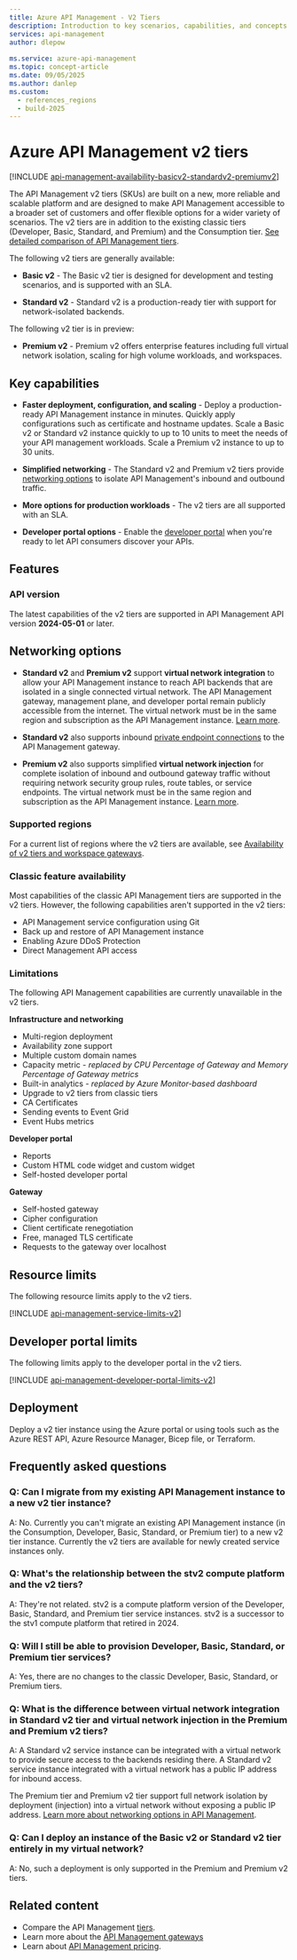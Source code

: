 ```yaml
---
title: Azure API Management - V2 Tiers
description: Introduction to key scenarios, capabilities, and concepts of the v2 tiers (SKUs) of the Azure API Management service. 
services: api-management
author: dlepow
 
ms.service: azure-api-management
ms.topic: concept-article
ms.date: 09/05/2025
ms.author: danlep
ms.custom:
  - references_regions
  - build-2025
---
```


# Azure API Management v2 tiers

[!INCLUDE [api-management-availability-basicv2-standardv2-premiumv2](../../includes/api-management-availability-basicv2-standardv2-premiumv2.md)]

The API Management v2 tiers (SKUs) are built on a new, more reliable and scalable platform and are designed to make API Management accessible to a broader set of customers and offer flexible options for a wider variety of scenarios. The v2 tiers are in addition to the existing classic tiers (Developer, Basic, Standard, and Premium) and the Consumption tier. [See detailed comparison of API Management tiers](api-management-features.md).

The following v2 tiers are generally available:

* **Basic v2** - The Basic v2 tier is designed for development and testing scenarios, and is supported with an SLA.

* **Standard v2** - Standard v2 is a production-ready tier with support for network-isolated backends.

The following v2 tier is in preview:

* **Premium v2** - Premium v2 offers enterprise features including full virtual network isolation, scaling for high volume workloads, and workspaces.

## Key capabilities

* **Faster deployment, configuration, and scaling** - Deploy a production-ready API Management instance in minutes. Quickly apply configurations such as certificate and hostname updates. Scale a Basic v2 or Standard v2 instance quickly to up to 10 units to meet the needs of your API management workloads. Scale a Premium v2 instance to up to 30 units.

* **Simplified networking** - The Standard v2 and Premium v2 tiers provide [networking options](#networking-options) to isolate API Management's inbound and outbound traffic.

* **More options for production workloads** - The v2 tiers are all supported with an SLA. 

* **Developer portal options** - Enable the [developer portal](api-management-howto-developer-portal.md) when you're ready to let API consumers discover your APIs. 


## Features

### API version

The latest capabilities of the v2 tiers are supported in API Management API version **2024-05-01** or later.

## Networking options

* **Standard v2** and **Premium v2** support **virtual network integration** to allow your API Management instance to reach API backends that are isolated in a single connected virtual network. The API Management gateway, management plane, and developer portal remain publicly accessible from the internet. The virtual network must be in the same region and subscription as the API Management instance. [Learn more](integrate-vnet-outbound.md).

* **Standard v2** also supports inbound [private endpoint connections](private-endpoint.md) to the API Management gateway.

* **Premium v2** also supports simplified **virtual network injection** for complete isolation of inbound and outbound gateway traffic without requiring network security group rules, route tables, or service endpoints. The virtual network must be in the same region and subscription as the API Management instance. [Learn more](inject-vnet-v2.md).

### Supported regions

For a current list of regions where the v2 tiers are available, see [Availability of v2 tiers and workspace gateways](api-management-region-availability.md).

### Classic feature availability

Most capabilities of the classic API Management tiers are supported in the v2 tiers. However, the following capabilities aren't supported in the v2 tiers:

* API Management service configuration using Git
* Back up and restore of API Management instance
* Enabling Azure DDoS Protection
* Direct Management API access

### Limitations

The following API Management capabilities are currently unavailable in the v2 tiers.

**Infrastructure and networking**
* Multi-region deployment 
* Availability zone support
* Multiple custom domain names 
* Capacity metric - *replaced by CPU Percentage of Gateway and Memory Percentage of Gateway metrics*
* Built-in analytics - *replaced by Azure Monitor-based dashboard*
* Upgrade to v2 tiers from classic tiers 
* CA Certificates
* Sending events to Event Grid
* Event Hubs metrics

**Developer portal**
* Reports
* Custom HTML code widget and custom widget
* Self-hosted developer portal

**Gateway**
* Self-hosted gateway
* Cipher configuration
* Client certificate renegotiation
* Free, managed TLS certificate
* Requests to the gateway over localhost

## Resource limits

The following resource limits apply to the v2 tiers.

[!INCLUDE [api-management-service-limits-v2](../../includes/api-management-service-limits-v2.md)]

## Developer portal limits

The following limits apply to the developer portal in the v2 tiers.

[!INCLUDE [api-management-developer-portal-limits-v2](../../includes/api-management-developer-portal-limits-v2.md)]

## Deployment

Deploy a v2 tier instance using the Azure portal or using tools such as the Azure REST API, Azure Resource Manager, Bicep file, or Terraform.

## Frequently asked questions

### Q: Can I migrate from my existing API Management instance to a new v2 tier instance?

A: No. Currently you can't migrate an existing API Management instance (in the Consumption, Developer, Basic, Standard, or Premium tier) to a new v2 tier instance. Currently the v2 tiers are available for newly created service instances only.

### Q: What's the relationship between the stv2 compute platform and the v2 tiers?

A: They're not related. stv2 is a compute platform version of the Developer, Basic, Standard, and Premium tier service instances. stv2 is a successor to the stv1 compute platform that retired in 2024.

### Q: Will I still be able to provision Developer, Basic, Standard, or Premium tier services? 

A: Yes, there are no changes to the classic Developer, Basic, Standard, or Premium tiers. 

### Q: What is the difference between virtual network integration in Standard v2 tier and virtual network injection in the Premium and Premium v2 tiers? 

A: A Standard v2 service instance can be integrated with a virtual network to provide secure access to the backends residing there. A Standard v2 service instance integrated with a virtual network has a public IP address for inbound access. 

The Premium tier and Premium v2 tier support full network isolation by deployment (injection) into a virtual network without exposing a public IP address. [Learn more about networking options in API Management](virtual-network-concepts.md). 

### Q: Can I deploy an instance of the Basic v2 or Standard v2 tier entirely in my virtual network? 

A: No, such a deployment is only supported in the Premium and Premium v2 tiers. 

## Related content

* Compare the API Management [tiers](api-management-features.md).
* Learn more about the [API Management gateways](api-management-gateways-overview.md)
* Learn about [API Management pricing](https://azure.microsoft.com/pricing/details/api-management/).
